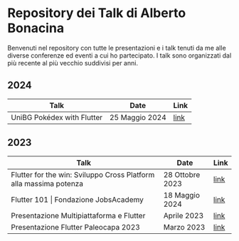 # Repository dei Talk di Alberto Bonacina

Benvenuti nel repository con tutte le presentazioni e i talk tenuti da me alle diverse conferenze ed eventi a cui ho partecipato. I talk sono organizzati dal più recente al più vecchio suddivisi per anni.

## 2024

| **Talk**                                                              | **Date**            | **Link**                                                                        |
| ----------------------------------------------------------------- | --------------- | ----------------------------------------------------------------------------- |
| UniBG Pokédex with Flutter | 25 Maggio 2024 | [link](https://github.com/polilluminato/unibg-pokedex-flutter)           |

## 2023

| **Talk**                                                              | **Date**            | **Link**                                                                          |
| ----------------------------------------------------------------- | --------------- | ----------------------------------------------------------------------------- |
| Flutter for the win: Sviluppo Cross Platform alla massima potenza | 28 Ottobre 2023 | [link](https://github.com/polilluminato/linuxday-2023-presentation)           |
| Flutter 101 \| Fondazione JobsAcademy                             | 18 Maggio 2024  | [link](https://github.com/polilluminato/presentazione-flutter-jac-2023)       |
| Presentazione Multipiattaforma e Flutter                          | Aprile 2023     | [link](https://github.com/polilluminato/multipiattaforma-flutter-oib-2023)    |
| Presentazione Flutter Paleocapa 2023                              | Marzo 2023      | [link](https://github.com/polilluminato/presentazione-flutter-paleocapa-2023) |